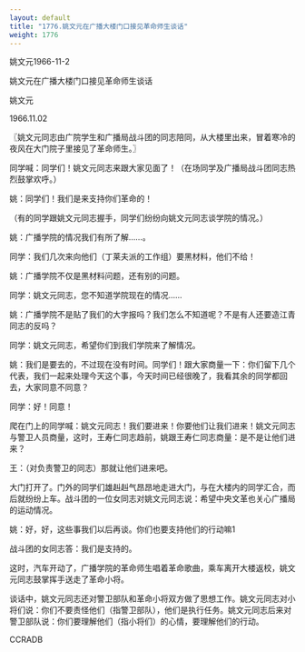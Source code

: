 ```yaml
---
layout: default
title: "1776.姚文元在广播大楼门口接见革命师生谈话"
weight: 1776
---
```


姚文元1966-11-2

姚文元在广播大楼门口接见革命师生谈话

姚文元

1966.11.02

〖姚文元同志由广院学生和广播局战斗团的同志陪同，从大楼里出来，冒着寒冷的夜风在大门院子里接见了革命师生。〗

同学喊：同学们！姚文元同志来跟大家见面了！（在场同学及广播局战斗团同志热烈鼓掌欢呼。）

姚：同学们！我们是来支持你们革命的！

（有的同学跟姚文元同志握手，同学们纷纷向姚文元同志谈学院的情况。）

姚：广播学院的情况我们有所了解……。

同学：我们几次来向他们（丁莱夫派的工作组）要黑材料，他们不给！

姚：广播学院不仅是黑材料问题，还有别的问题。

同学：姚文元同志，您不知道学院现在的情况……

姚：广播学院不是贴了我们的大字报吗？我们怎么不知道呢？不是有人还要造江青同志的反吗？

同学：姚文元同志，希望你们到我们学院来了解情况。

姚：我们是要去的，不过现在没有时间。同学们！跟大家商量一下：你们留下几个代表，我们一起来处理今天这个事，今天时间已经很晚了，我看其余的同学都回去，大家同意不同意？

同学：好！同意！

爬在门上的同学喊：姚文元同志！我们要进来！你要他们让我们进来！姚文元同志与警卫人员商量，这时，王寿仁同志趋前，姚跟王寿仁同志商量：是不是让他们进来？

王：（对负责警卫的同志）那就让他们进来吧。

大门打开了。门外的同学们雄赳赳气昂昂地走进大门，与在大楼内的同学汇合，而后就纷纷上车。战斗团的一位女同志对姚文元同志说：希望中央文革也关心广播局的运动情况。

姚：好，好，这些事我们以后再谈。你们也要支持他们的行动嘛1

战斗团的女同志答：我们是支持的。

这时，汽车开动了，广播学院的革命师生唱着革命歌曲，乘车离开大楼返校，姚文元同志鼓掌挥手送走了革命小将。

谈话中，姚文元同志还对警卫部队和革命小将双方做了思想工作。姚文元同志对小将们说：你们不要责怪他们（指警卫部队），他们是执行任务。姚文元同志后来对警卫部队说：你们要理解他们（指小将们）的心情，要理解他们的行动。

CCRADB

